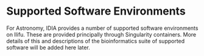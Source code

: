 # Supported Software Environments

For Astronomy, IDIA provides a number of supported software environments on Ilifu. These are provided principally through Singularity containers. More details of this and descriptions of the bioinformatics suite of supported software will be added here later.